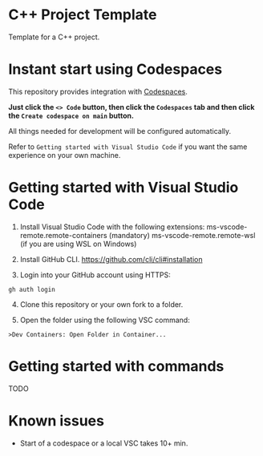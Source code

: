 # С++ Project Template
Template for a C++ project.

# Instant start using Codespaces

This repository provides integration with [Codespaces](https://github.com/features/codespaces).

**Just click the `<> Code` button, then click the `Codespaces` tab and then click the `Create codespace on main` button.**

All things needed for development will be configured automatically.

Refer to `Getting started with Visual Studio Code` if you want the same experience on your own machine.

# Getting started with Visual Studio Code

1. Install Visual Studio Code with the following extensions:
  ms-vscode-remote.remote-containers (mandatory)
  ms-vscode-remote.remote-wsl (if you are using WSL on Windows)

2. Install GitHub CLI.
  https://github.com/cli/cli#installation

3. Login into your GitHub account using HTTPS:
```
gh auth login
```

4. Clone this repository or your own fork to a folder.

5. Open the folder using the following VSC command:
```
>Dev Containers: Open Folder in Container...
```

# Getting started with commands

TODO

# Known issues

* Start of a codespace or a local VSC takes 10+ min.
